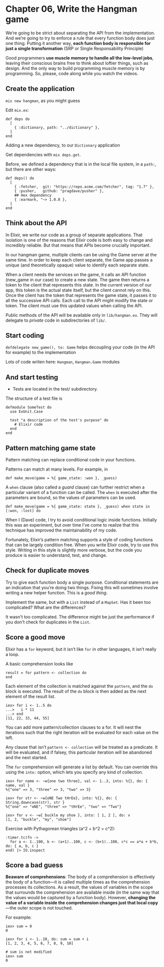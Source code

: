 # Chapter 06, Write the Hangman game

We’re going to be strict about separating the API from the implementation. And we’re going to try to enforce a rule that every function body does just one thing. Putting it another way, **each function body is responsible for just a single transformation** (SRP or Single Responsability Principle)

Good programmers **use muscle memory to handle all the low-level jobs**, leaving their conscious brains free to think about loftier things, such as design. And the only way to build programming muscle memory is by programming. So, please, code along while you watch the videos.

## Create the application

`mix new hangman`, as you might guess

Edit `mix.ex`:

```
def deps do
  [
    { :dictionary, path: "../dictionary" },
  ]
end
```

Adding a new dependency, to our `Dictionary` application

Get dependencies with `mix deps.get`.

Before, we defined a dependency that is in the local file system, in a `path:`, but there are other ways:

```
def deps() do
  [
    { :fetcher,  git: "https://repo.acme.com/fetcher", tag: "1.7" },
    { :pusher,   github: "pragdave/pusher" },
    ## Hex dependency
    { :earmark, "~> 1.0.0 },
  ]
end
```

## Think about the API

In Elixir, we write our code as a group of separate applications. That isolation is one of the reasons that Elixir code is both easy to change and incredibly reliable. But that means that APIs become crucially important.

In our hangman game, multiple clients can be using the Game server at the same time. In order to keep each client separate, the Game app passes a unique (and theoretically opaque) value to identify each separate state.

When a client needs the services on the game, it calls an API function (new_game in our case) to create a new state. The game then returns a token to the client that represents this state. In the current version of our app, this token is the actual state itself, but the client cannot rely on this. Once the client has the token that represents the game state, it passes it to all the successive API calls. Each call to the API might modify the state or token. The client must use this updated values when calling the API.

Public methods of the API will be available only in `lib/hangman.ex`. They will delegate to *private* code in subdirectories of `lib/`.

## Start coding

`defdelegate new_game(), to: Game` helps decoupling your code (in the API for example) to the implementation

Lots of code writen here: `Hangman`, `Hangman.Game` modules

## And start testing

- Tests are located in the test/ subdirectory.

The structure of a test file is

    defmodule SomeTest do 
      use ExUnit.Case
        
      test "a description of the test's purpose" do
        # Elixir code
      end
    end

## Pattern matching game state

Pattern matching can replace conditional code in your functions.

Patterns can match at many levels. For example, in

    def make_move(game = %{ game_state: :won }, _guess)

A `when` clause (also called a *guard* clause) can further restrict when a particular variant of a function can be called. The `when` is executed after the parameters are bound, so the values of parameters can be used.

    def make_move(game = %{ game_state: state }, _guess) when state in [:won, :lost] do

When I (Dave) code, I try to avoid conditional logic inside functions. Initially this was an experiment, but over time I’ve come to realize that this technique has improved the maintainability of my code.

Fortunately, Elixir’s pattern matching supports a style of coding functions that can be largely condition free. When you write Elixir code, try to use this style. Writing in this style is slightly more verbose, but the code you produce is easier to understand, test, and change.

## Check for duplicate moves

Try to give each function body a single purpose. Conditional statements are an indication that you’re doing two things. Fixing this will sometimes involve writing a new helper function. This is a *good thing*.

Implement the same, but with a `List` instead of a `MapSet`. Has it been too complicated? What are the differences?

It wasn't too complicated. The difference might be just the performance if you don't check for duplicates in the `List`. 

## Score a good move

Elixir has a `for` keyword, but it isn’t like `for` in other languages, it isn’t really a loop.

A basic comprehension looks like

```
result = for pattern <- collection do
end
```

Each element of the collection is matched against the `pattern`, and the `do` block is executed. The result of the `do` block is then added as the next element of the result list.

```
iex> for i <- 1..5 do
...>   i * 11
...> end
[11, 22, 33, 44, 55]
```

You can add more pattern/collection clauses to a for. It will nest the iterations such that the right iteration will be evaluated for each value on the left.

Any clause that isn’t `pattern <- collection` will be treated as a predicate. It will be evaluated, and if falsey, this particular iteration will be abandoned and the next started.

The `for` comprehension will generate a list by default. You can override this using the `into:` option, which lets you specify any kind of collection. 

```
iex> for name <- ~w{one two three}, val <- 1..3, into: %{}, do: { name, val }
%{"one" => 3, "three" => 3, "two" => 3}

iex> for str <- ~w{oNE Two tHrEe}, into: %{}, do: { String.downcase(str), str }
%{"one" => "oNE", "three" => "tHrEe", "two" => "Two"}

iex> for v <- ~w{ buckle my shoe }, into: [ 1, 2 ], do: v
[1, 2, "buckle", "my", "shoe"]
```

Exercise with Pythagorean triangles (a^2 + b^2 = c^2):

```
:timer.tc(fn ->
  for a <- 1..100, b <- (a+1)..100, c <- (b+1)..100, c*c == a*a + b*b, do: { a, b, c }
end) |> IO.inspect
```

## Score a bad guess

**Beaware of comprehensions**: The body of a comprehension is effectively the body of a function—it is called multiple times as the comprehension processes its collections. As a result, the values of variables in the scope that surrounds the comprehension are available inside (in the same way that the values would be captured by a function body). However, **changing the value of a variable inside the comprehension changes just that local copy**—the outer scope is not touched.

For example:

```
iex> sum = 0
0

iex> for i <- 1..10, do: sum = sum + i
[1, 2, 3, 4, 5, 6, 7, 8, 9, 10]

# sum is not modified
iex> sum
0
```


